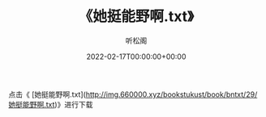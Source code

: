 ﻿---
title:  《她挺能野啊.txt》
date:   2022-02-17T00:00:00+00:00
author: 听松阁
layout: post
permalink: /她挺能野啊/
categories: 小说
tags: [小说]
---

点击《 [她挺能野啊.txt](<a href="http://img.660000.xyz/bookstukust/book/bntxt/29/" target=_blank>http://img.660000.xyz/bookstukust/book/bntxt/29/她挺能野啊.txt)》进行下载